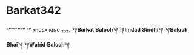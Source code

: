# Barkat342
ᴳᵉⁿᵉʳᵃᵗᵉᵈ ᴮʸ ᴋʜᴏsᴀ ᴋɪɴɢ ₂₀₂₂ ༆𝐁𝐚𝐫𝐤𝐚𝐭 𝐁𝐚𝐥𝐨𝐜𝐡༆ ༆𝐈𝐦𝐝𝐚𝐝 𝐒𝐢𝐧𝐝𝐡𝐢༆ ༆𝐁𝐚𝐥𝐨𝐜𝐡 𝐁𝐡𝐚𝐢༆ ༆𝐖𝐚𝐡𝐢𝐝 𝐁𝐚𝐥𝐨𝐜𝐡༆
